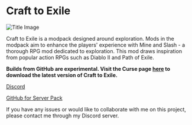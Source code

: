# Craft to Exile

![Title Image](https://i.imgur.com/wIinFlk.png)

Craft to Exile is a modpack designed around exploration. Mods in the modpack aim to enhance the players' experience with Mine and Slash - a thorough RPG mod dedicated to exploration. This mod draws inspiration from popular action RPGs such as Diablo II and Path of Exile.

**Builds from GitHub are experimental. Visit the Curse page [here](https://www.curseforge.com/minecraft/modpacks/crafttoexile) to download the latest version of Craft to Exile.**

[Discord](https://discord.gg/cJS6ZHs)

[GitHub for Server Pack](https://github.com/mahjerion/Craft-to-Exile-Server)

If you have any issues or would like to collaborate with me on this project, please contact me through my Discord server.
